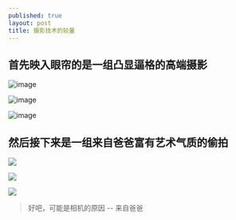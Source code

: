 ```yaml
---
published: true
layout: post
title: 摄影技术的较量
---
```



## 首先映入眼帘的是一组凸显逼格的高端摄影

![image](http://pic.yupoo.com/moxigan/Feb8gFZR/medium.jpg)

![image](http://pic.yupoo.com/moxigan/Feb8fwR9/medium.jpg)

![image](http://pic.yupoo.com/moxigan/Feb8gnc0/medium.jpg)

## 然后接下来是一组来自爸爸富有艺术气质的偷拍

![](http://pic.yupoo.com/moxigan/Feb89c8a/medium.jpg)

![](http://pic.yupoo.com/moxigan/Feb8d1n5/medium.jpg)

![](http://pic.yupoo.com/moxigan/Feb89Wvg/medium.jpg)

> 好吧，可能是相机的原因 -- 来自爸爸
